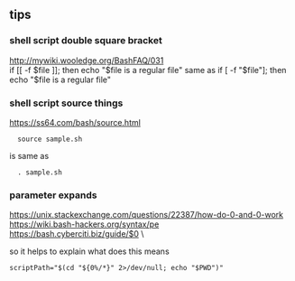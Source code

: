 ## tips
### shell script double square bracket
http://mywiki.wooledge.org/BashFAQ/031 \
if [[  -f $file  ]]; then echo "$file is a regular file"
same as
if [ -f "$file"]; then echo "$file is a regular file"
### shell script source things
https://ss64.com/bash/source.html
```
  source sample.sh
```
is same as
```
  . sample.sh
```
### parameter expands

https://unix.stackexchange.com/questions/22387/how-do-0-and-0-work \
https://wiki.bash-hackers.org/syntax/pe \
https://bash.cyberciti.biz/guide/$0 \

so it helps to explain what does this means
```
scriptPath="$(cd "${0%/*}" 2>/dev/null; echo "$PWD")"
```
